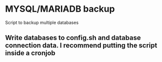 # MYSQL/MARIADB backup
Script to backup multiple databases


## Write databases to config.sh and database connection data. I recommend putting the script inside a cronjob
